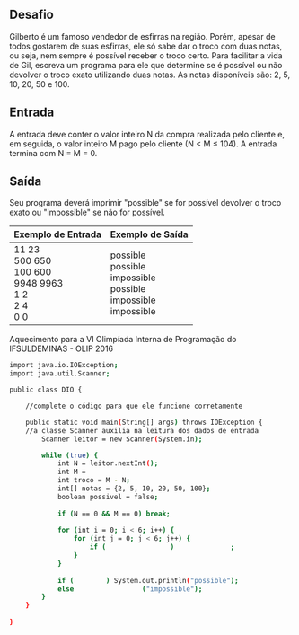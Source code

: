 ## Desafio

Gilberto é um famoso vendedor de esfirras na região. Porém, apesar de todos gostarem de suas esfirras, ele só sabe dar o troco com duas notas, ou seja, nem sempre é possível receber o troco certo. Para facilitar a vida de Gil, escreva um programa para ele que determine se é possível ou não devolver o troco exato utilizando duas notas.
As notas disponíveis são: 2, 5, 10, 20, 50 e 100.

## Entrada

A entrada deve conter o valor inteiro N da compra realizada pelo cliente e, em seguida, o valor inteiro M pago pelo cliente (N < M ≤ 104). A entrada termina com N = M = 0.

## Saída

Seu programa deverá imprimir "possible" se for possível devolver o troco exato ou "impossible" se não for possível.

| Exemplo de Entrada | Exemplo de Saída|
| ---|--- |
| 11 23<br />500 650<br />100 600<br />9948 9963<br />1 2<br />2 4<br />0 0 | possible<br />possible<br />impossible<br />possible<br />impossible<br />impossible |

Aquecimento para a VI Olimpíada Interna de Programação do IFSULDEMINAS - OLIP 2016


```bash
import java.io.IOException;
import java.util.Scanner;

public class DIO {

    //complete o código para que ele funcione corretamente

    public static void main(String[] args) throws IOException {
	//a classe Scanner auxilia na leitura dos dados de entrada
    	Scanner leitor = new Scanner(System.in);

    	while (true) {
        	int N = leitor.nextInt();
        	int M = 
        	int troco = M - N;
        	int[] notas = {2, 5, 10, 20, 50, 100};
        	boolean possivel = false;
        	
        	if (N == 0 && M == 0) break;
        	
    		for (int i = 0; i < 6; i++) {
    			for (int j = 0; j < 6; j++) {
    				if (                )              ;
    			}
    		}
    		
    		if (        ) System.out.println("possible");
    		else                 ("impossible");
    	}
    }
	
}


```